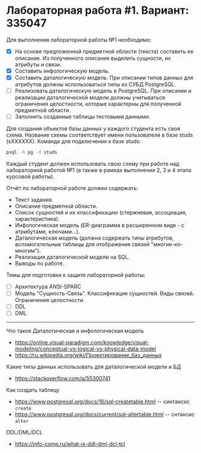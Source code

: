 # Лабораторная работа #1. Вариант: 335047

Для выполнения лабораторной работы №1 необходимо:

- [x] На основе предложенной предметной области (текста) составить ее описание. Из полученного описания выделить сущности, их атрибуты и связи.
- [x] Составить инфологическую модель.
- [x] Составить даталогическую модель. При описании типов данных для атрибутов должны использоваться типы из СУБД PostgreSQL.
- [ ] Реализовать даталогическую модель в PostgreSQL. При описании и реализации даталогической модели должны учитываться ограничения целостности, которые характерны для полученной предметной области.
- [ ] Заполнить созданные таблицы тестовыми данными.

Для создания объектов базы данных у каждого студента есть своя схема. Название схемы соответствует имени пользователя в базе studs (sXXXXXX). Команда для подключения к базе studs:
```bash
psql -h pg -d studs
```

Каждый студент должен использовать свою схему при работе над лабораторной работой №1 (а также в рамках выполнения 2, 3 и 4 этапа курсовой работы).

Отчёт по лабораторной работе должен содержать:

- Текст задания.
- Описание предметной области.
- Список сущностей и их классификацию (стержневая, ассоциация, характеристика).
- Инфологическая модель (ER-диаграмма в расширенном виде - с атрибутами, ключами...).
- Даталогическая модель (должна содержать типы атрибутов, вспомогательные таблицы для отображения связей "многие-ко-многим").
- Реализация даталогической модели на SQL.
- Выводы по работе.

Темы для подготовки к защите лабораторной работы:

- [ ] Архитектура ANSI-SPARC
- [ ] Модель "Сущность-Связь". Классификация сущностей. Виды связей. Ограничения целостности.
- [ ] DDL
- [ ] DML

- - -

Что такое Даталогическая и инфологическая модель
- https://online.visual-paradigm.com/knowledge/visual-modeling/conceptual-vs-logical-vs-physical-data-model
- https://ru.wikipedia.org/wiki/Проектирование_баз_данных

Какие типы данных использовать для даталогической модели и БД
- https://stackoverflow.com/a/55300741

Как создать таблицу
- https://www.postgresql.org/docs/16/sql-createtable.html -- синтаксис `create`
- https://www.postgresql.org/docs/current/sql-altertable.html -- снтаксис `alter`

DDL/DML/DCL
- https://info-comp.ru/what-is-ddl-dml-dcl-tcl
